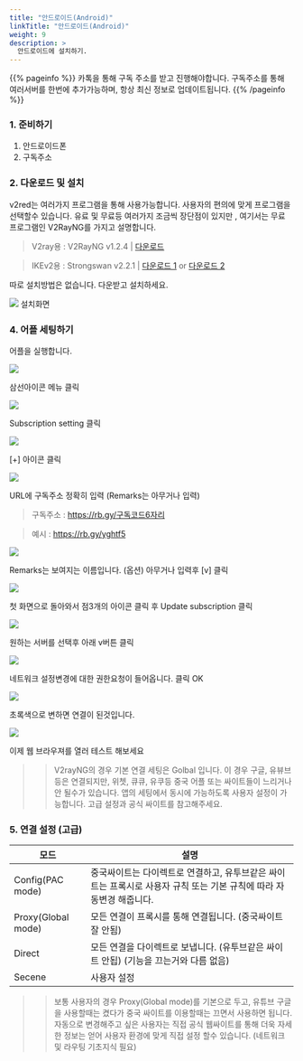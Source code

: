 ```yaml
---
title: "안드로이드(Android)"
linkTitle: "안드로이드(Android)"
weight: 9
description: >
  안드로이드에 설치하기.
---
```


{{% pageinfo %}}
카톡을 통해 구독 주소를 받고 진행해야합니다.
구독주소를 통해 여러서버를 한번에 추가가능하며, 항상 최신 정보로 업데이트됩니다.
{{% /pageinfo %}}


### 1. 준비하기
1. 안드로이드폰
2. 구독주소

### 2. 다운로드 및 설치

v2red는 여러가지 프로그램을 통해 사용가능합니다. 사용자의 편의에 맞게 프로그램을 선택할수 있습니다.
유료 및 무료등 여러가지 조금씩 장단점이 있지만 , 여기서는 무료 프로그램인 V2RayNG를 가지고 설명합니다.

<blockquote><i class="fab fa-android"></i> V2ray용 : V2RayNG v1.2.4 | 
<a href="http://v2red.com/files/public-docs/android/v2rayNG_1.2.4.apk" target="_blank" rel="noopener">다운로드</a>
</blockquote>

<blockquote><i class="fab fa-android"></i> IKEv2용 : Strongswan v2.2.1 | 
<a href="https://download.strongswan.org/Android/strongSwan-2.2.1.apk" target="_blank" rel="noopener">다운로드 1</a> or
<a href="http://v2red.com/files/public-docs/android/strongSwan-2.2.1.apk" target="_blank" rel="noopener">다운로드 2</a> 

</blockquote>


따로 설치방법은 없습니다. 다운받고 설치하세요.

![](/img/v2red-android-01.png)
설치화면

### 4. 어플 세팅하기

어플을 실행합니다.

![](/img/v2red-android-02.png)

삼선아이콘 메뉴 클릭

![](/img/v2red-android-04.png)

Subscription setting 클릭

![](/img/v2red-android-05.png)

[+] 아이콘 클릭

![](/img/v2red-android-06.png)

URL에 구독주소 정확히 입력 (Remarks는 아무거나 입력)

> 구독주소 : https://rb.gy/구독코드6자리

> 예시 : https://rb.gy/yghtf5

![](/img/v2red-android-07.png)

Remarks는 보여지는 이름입니다. (옵션) 아무거나 입력후 [v] 클릭

![](/img/v2red-android-08.png)

첫 화면으로 돌아와서 점3개의 아이콘 클릭 후 Update subscription 클릭

![](/img/v2red-android-09.png)

원하는 서버를 선택후 아래 v버튼 클릭

![](/img/v2red-android-10.png)

네트워크 설정변경에 대한 권한요청이 들어옵니다. 클릭 OK

![](/img/v2red-android-11.png)

초록색으로 변하면 연결이 된것입니다.

![](/img/v2red-android-12.png)


이제 웹 브라우져를 열러 테스트 해보세요

>> V2rayNG의 경우 기본 연결 세팅은 Golbal 입니다. 이 경우 구글, 유뷰브등은 연결되지만, 위쳇, 큐큐, 유쿠등 중국 어플 또는 싸이트들이 느리거나 안 될수가 있습니다. 
앱의 세팅에서 동시에 가능하도록 사용자 설정이 가능합니다. 고급 설정과 공식 싸이트를 참고해주세요.

### 5. 연결 설정 (고급)


| 모드      | 설명         |
|-----------|-----------------|
| Config(PAC mode)  | 중국싸이트는 다이렉트로 연결하고, 유투브같은 싸이트는 프록시로 사용자 규칙 또는 기본 규칙에 따라 자동변경 해줍니다. |
| Proxy(Global mode)  | 모든 연결이 프록시를 통해 연결됩니다. (중국싸이트 잘 안됨)|
| Direct  | 모든 연결을 다이렉트로 보냅니다. (유투브같은 싸이트 안됩) (기능을 끄는거와 다름 없음) |
| Secene  | 사용자 설정 |


>> 보통 사용자의 경우 Proxy(Global mode)를 기본으로 두고, 유튜브 구글을 사용할때는 켰다가 중국 싸이트를 이용할때는 끄면서 사용하면 됩니다. 자동으로 변경해주고 싶은 사용자는 직접 공식 웹싸이트를 통해 더욱 자세한 정보는 얻어 사용자 환경에 맞게 직접 설정 할수 있습니다. (네트워크 및 라우팅 기초지식 필요)